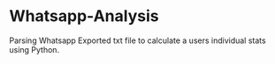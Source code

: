 # Whatsapp-Analysis
Parsing Whatsapp Exported txt file to calculate a users individual stats using Python.

